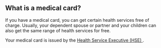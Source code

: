 ##  What is a medical card?

If you have a medical card, you can get certain health services free of
charge. Usually, your dependent spouse or partner and your children can also
get the same range of health services for free.

Your medical card is issued by the [ Health Service Executive (HSE)
](/en/health/health-system/health-service-executive/) .
